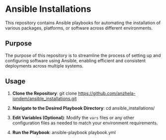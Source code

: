 # Ansible Installations

This repository contains Ansible playbooks for automating the installation of various packages, platforms, or software across different environments.

## Purpose

The purpose of this repository is to streamline the process of setting up and configuring software using Ansible, enabling efficient and consistent deployments across multiple systems.

## Usage

1. **Clone the Repository**: 
git clone https://github.com/anzhela-iondem/ansible_installations.git

2. **Navigate to the Desired Playbook Directory**:
cd ansible_installations/

3. **Edit Variables (Optional)**:
Modify the `vars` files or any other configuration files as needed to match your environment requirements.

4. **Run the Playbook**:
ansible-playbook playbook.yml
